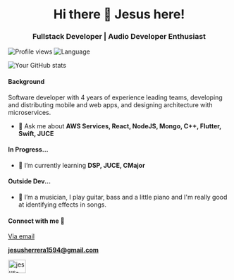 <h1 align="center">
Hi there 👋 Jesus here!
</h1>
<h3 align="center">Fullstack Developer | Audio Developer Enthusiast</h3>

![Profile views](https://hits.seeyoufarm.com/api/count/incr/badge.svg?url=https://github.com/jesusherrera94&title=Profile%20Views&edge_flat=true) ![Language](https://img.shields.io/badge/Language-EN%20%7C%20ES-blue)

![Your GitHub stats](https://github-readme-stats.vercel.app/api/top-langs/?username=jesusherrera94&layout=compact&hide=css,scss,less&title=Top%20Languages)

<h4 align="left">Background</h4>
<p>Software developer with 4 years of experience leading teams, developing and distributing mobile and web apps, and designing architecture with microservices.</p>

- 💬 Ask me about **AWS Services, React, NodeJS, Mongo, C++, Flutter, Swift, JUCE**

<h4 align="left">In Progress...</h4>

- 🌱 I’m currently learning **DSP, JUCE, CMajor**

<h4 align="left">Outside Dev...</h4>

- 🎸 I’m a musician, I play guitar, bass and a little piano and I'm really good at identifying effects in songs.

<h4 align="left">Connect with me 🤝</h4>

<a href="mailto:jesusherrera1594@gmail.com">Via email</a> <p><strong>jesusherrera1594@gmail.com</strong></p>

<p align="left">
<a href="https://www.linkedin.com/in/jesus-alberto-herrera199415" target="blank"><img align="center" src="https://raw.githubusercontent.com/rahuldkjain/github-profile-readme-generator/master/src/images/icons/Social/linked-in-alt.svg" alt="jesus-herrera-linkedin" height="30" width="40" /></a>
</p>


<!--
**jesusherrera94/jesusherrera94** is a ✨ _special_ ✨ repository because its `README.md` (this file) appears on your GitHub profile.

Here are some ideas to get you started:

- 🔭 I’m currently working on ...
- 🌱 I’m currently learning ...
- 👯 I’m looking to collaborate on ...
- 🤔 I’m looking for help with ...
- 💬 Ask me about ...
- 📫 How to reach me: ...
- 😄 Pronouns: ...
- ⚡ Fun fact: ...
-->
